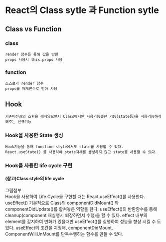 # React의 Class sytle 과 Function sytle
## Class vs Function
### class
    render 함수를 통해 값을 반환
    props 사용시 this.props 사용
### function
    스스로가 render 함수
    props를 매개변수로 받아 사용
## Hook
    기존버전과의 호환을 깨지않으면서 Class에서만 사용가능했던 기능(state등)을 사용가능하게 해주는 신규기능
### Hook을 사용한 State 생성    
    Hook기능을 통해 function style에서도 state를 사용할 수 있다.
    React.useState() 를 사용하여 state객체를 생성하지 않고 state를 사용할 수 있다.
### Hook을 사용한 life cycle 구현
#### (참고)Class style의 life cycle
 그림첨부    
    Hook을 사용하여 Life Cycle을 구현할 때는 React.useEffect()를 사용한다.
    useEffect() 기본적으로 Class의 componentDidMount() 와 componentDidUpdate()를 합쳐놓은 역할을 한다.
    useEffect()의 반환함수를 통해 cleanup(component 재실행시 퇴장하면서 수행)을 할 수 있다.
    effect 내부의 element를 감지하여 변화가 있을때만 useEffect()를 실행하여 성능을 향상 시킬 수 도 있다.
    useEffect의 조건을 지정해, componentDidMount, ComponentWillUnMount를 단독수행하는 함수를 만들 수 있다.

